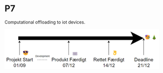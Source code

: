 # P7

Computational offloading to iot devices.

![Tidsplan](https://github.com/MagnusMat/P7/blob/4831e19456acbd5a37dc45cd2c011328f5efb9e3/Tidsplan%20background.drawio.png)
